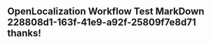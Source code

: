 <properties
ms.topic="hero-topic1"
ms.test1="hero-topic"
ms.test2="test"/>

## OpenLocalization Workflow Test MarkDown 228808d1-163f-41e9-a92f-25809f7e8d71 thanks!
